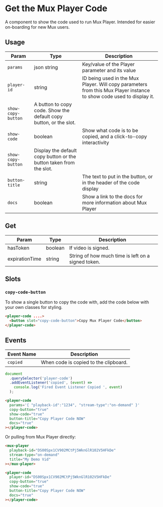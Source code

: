 # Get the Mux Player Code

A component to show the code used to run Mux Player. Intended for easier on-boarding for new Mux users.

## Usage

| Param              | Type                                                               | Description                                                                                                          |
| ------------------ | ------------------------------------------------------------------ | -------------------------------------------------------------------------------------------------------------------- |
| `params`           | json string                                                        | Key/value of the Player parameter and its value                                                                      |
| `player-id`        | string                                                             | ID being used in the Mux Player. Will copy parameters from this Mux Player instance to show code used to display it. |
| `show-copy-button` | A button to copy code. Show the default copy button, or the slot.  |
| `show-code`        | boolean                                                            | Show what code is to be copied, and a click-to-copy interactivity                                                    |
| `show-copy-button` | Display the default copy button or the button taken from the slot. |
| `button-title`     | string                                                             | The text to put in the button, or in the header of the code display                                                  |
| `docs`             | boolean                                                            | Show a link to the docs for more information about Mux Player                                                        |

## Get

| Param          | Type    | Description                                        |
| -------------- | ------- | -------------------------------------------------- |
| hasToken       | boolean | If video is signed.                                |
| expirationTime | string  | String of how much time is left on a signed token. |

## Slots

### `copy-code-button`

To show a single button to copy the code with, add the code below with your own classes for styling.

```html
<player-code ....>
  <button slot="copy-code-button">Copy Mux Player Code</button>
</player-code>
```

## Events

| Event Name | Description                           |
| ---------- | ------------------------------------- |
| `copied`   | When code is copied to the clipboard. |

```javascript
document
  .querySelector('player-code')
  .addEventListener('copied', (event) =>
    console.log('Fired Event Listener Copied ', event)
  );
```

```html
<player-code
  params='{ "playback-id":"1234", "stream-type":"on-demand" }'
  copy-button="true"
  show-code="true"
  button-title="Copy Player Code NOW"
  docs="true"
></player-code>
```

Or pulling from Mux Player directly:

```html
<mux-player
  playback-id="DS00Spx1CV902MCtPj5WknGlR102V5HFkDe"
  stream-type="on-demand"
  title="My Demo Vid"
></mux-player>

<player-code
  player-id="DS00Spx1CV902MCtPj5WknGlR102V5HFkDe"
  copy-button="true"
  show-code="true"
  button-title="Copy Player Code NOW"
  docs="true"
></player-code>
```
